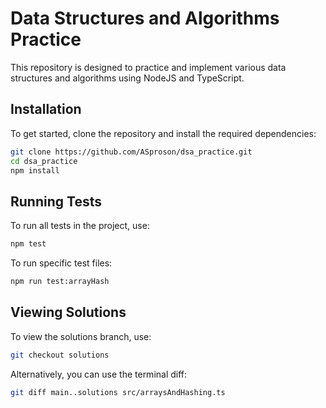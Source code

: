 # Data Structures and Algorithms Practice

This repository is designed to practice and implement various data structures and algorithms using NodeJS and TypeScript.

## Installation

To get started, clone the repository and install the required dependencies:

```sh
git clone https://github.com/ASproson/dsa_practice.git
cd dsa_practice
npm install
```

## Running Tests

To run all tests in the project, use:

```sh
npm test
```

To run specific test files:

```sh
npm run test:arrayHash
```

## Viewing Solutions

To view the solutions branch, use:

```sh
git checkout solutions
```

Alternatively, you can use the terminal diff:

```sh
git diff main..solutions src/arraysAndHashing.ts
```

